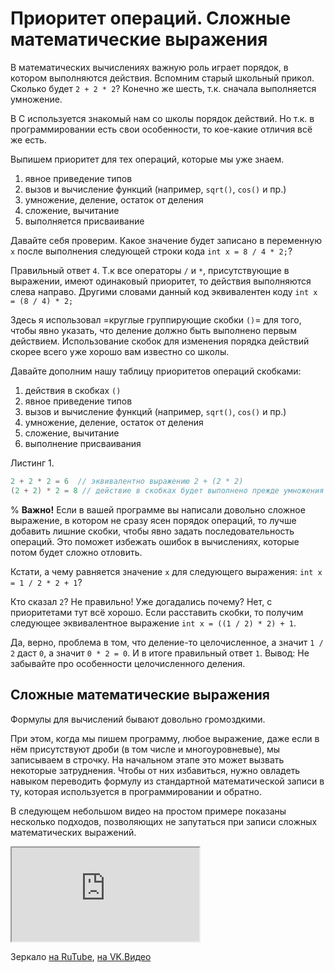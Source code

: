 # Приоритет операций. Cложные математические выражения

В математических вычислениях важную роль играет порядок, в котором выполняются действия. Вспомним старый школьный прикол. Сколько будет `2 + 2 * 2`?  Конечно же шесть, т.к. сначала выполняется умножение.

В C используется знакомый нам со школы порядок действий. Но т.к. в программировании есть свои особенности, то кое-какие отличия всё же есть. 

Выпишем приоритет для тех операций, которые мы уже знаем.

1. явное приведение типов
2. вызов и вычисление функций (например, `sqrt()`, `cos()` и пр.)
3. умножение, деление, остаток от деления
4. сложение, вычитание
5. выполняется присваивание


Давайте себя проверим. Какое значение будет записано в переменную `x` после выполнения следующей строки кода `int x = 8 / 4 * 2;`?

Правильный ответ `4`. Т.к  все операторы `/` и `*`, присутствующие в выражении, имеют одинаковый приоритет, то действия выполняются слева направо. Другими словами данный код эквивалентен коду `int x = (8 / 4) * 2;` 

Здесь я использовал =круглые группирующие скобки `()`= для того, чтобы явно указать, что деление должно быть выполнено первым действием. Использование скобок для изменения порядка действий скорее всего уже хорошо вам известно со школы.

Давайте дополним нашу таблицу приоритетов операций скобками:

1. действия в скобках `()`
2. явное приведение типов
3. вызов и вычисление функций (например, `sqrt()`, `cos()` и пр.)
4. умножение, деление, остаток от деления
5. сложение, вычитание
6. выполнение присваивания

Листинг 1.
```c
2 + 2 * 2 = 6  // эквивалентно выражению 2 + (2 * 2)
(2 + 2) * 2 = 8 // действие в скобках будет выполнено прежде умножения
```

% **Важно!**
Если в вашей программе вы написали довольно сложное выражение, в котором не сразу ясен порядок операций, то лучше добавить лишние скобки, чтобы явно задать последовательность операций. Это поможет избежать ошибок в вычислениях, которые потом будет сложно отловить.

Кстати, а чему равняется значение `x` для следующего выражения: `int x = 1 / 2 * 2 + 1`? 

Кто сказал `2`? Не правильно! Уже догадались почему? Нет, с приоритетами тут всё хорошо. Если расставить скобки, то получим следующее эквивалентное выражение `int x = ((1 / 2) * 2) + 1`.

Да, верно, проблема в том, что деление-то целочисленное, а значит `1 / 2` даст `0`, а значит `0 * 2 = 0`. И в итоге правильный ответ `1`. Вывод: Не забывайте про особенности целочисленного деления.


## Сложные математические выражения

Формулы для вычислений бывают довольно громоздкими.

При этом, когда мы пишем программу, любое выражение, даже если в нём присутствуют дроби (в том числе и многоуровневые), мы записываем в строчку. На начальном этапе это может вызвать некоторые затруднения. Чтобы от них избавиться, нужно овладеть навыком переводить формулу из стандартной математической записи в ту, которая используется в программировании и обратно.

В следующем небольшом видео на простом примере показаны несколько подходов, позволяющих не запутаться при записи сложных математических выражений.

<div class="lessonVideo">
    <iframe src="https://www.youtube.com/embed/Gx6KUtmRmHs"  allowfullscreen></iframe>
</div>

Зеркало <a href="https://rutube.ru/video/5c9aa7607179e9bfa948a5e0951baf40/?r=wd">на RuTube</a>, <a href="https://vkvideo.ru/video-31218664_456239034">на VK.Видео</a>